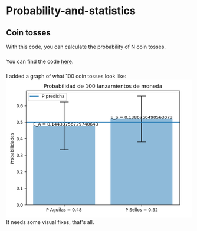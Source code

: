# Probability-and-statistics

## Coin tosses

With this code, you can calculate the probability of N coin tosses.
###
You can find the code [here](https://github.com/Edgar-La/Probability-and-statistics/blob/master/probabilidad_5.py).
###
I added a graph of what 100 coin tosses look like:
![100 coin tosses](https://github.com/Edgar-La/Probability-and-statistics/blob/master/Coin_tosses.PNG)
It needs some visual fixes, that's all.
